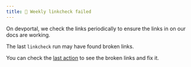 ```yaml
---
title: 🚨 Weekly linkcheck failed
---
```


On devportal, we check the links periodically to ensure the links in on our docs are working.

The last ``linkcheck`` run may have found broken links.

You can check the [last action](https://github.com/aiven/devportal/actions/workflows/linkcheck.yaml) to see the broken links and fix it.